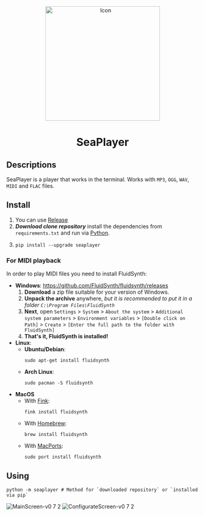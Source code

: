<div id="header" align="center">
    <img src="https://github.com/romanin-rf/SeaPlayer/assets/60302782/937adcc4-f547-440c-8139-a5f15bffa157" alt="Icon" width="300">
</div>
<div id="header" align="center"><h1>SeaPlayer</h1></div>

## Descriptions
SeaPlayer is a player that works in the terminal. Works with `MP3`, `OGG`, `WAV`, `MIDI` and `FLAC` files.

## Install
1. You can use [Release](https://github.com/romanin-rf/sea-player/releases)
2. ***Download clone repository*** install the dependencies from `requirements.txt` and run via [Python](https://www.python.org).
3.  ```
    pip install --upgrade seaplayer
    ```

### For MIDI playback
In order to play MIDI files you need to install FluidSynth:
- **Windows**: https://github.com/FluidSynth/fluidsynth/releases
    1. **Download** a zip file suitable for your version of Windows.
    1. **Unpack the archive** anywhere, *but it is recommended to put it in a folder `C:\Program Files\FluidSynth`*
    1. **Next**, open `Settings` > `System` > `About the system` > `Additional system parameters` > `Environment variables` > `[Double click on Path]` > `Create` > `[Enter the full path to the folder with FluidSynth]`
    1. **That's it, FluidSynth is installed!**
- **Linux**:
    - **Ubuntu/Debian**:
        ```shell
        sudo apt-get install fluidsynth
        ```
    - **Arch Linux**:
        ```shell
        sudo pacman -S fluidsynth
        ```
- **MacOS**
    - With [Fink](http://www.finkproject.org/):
        ```shell
        fink install fluidsynth
        ```
    - With [Homebrew](https://brew.sh/):
        ```shell
        brew install fluidsynth
        ```
    - With [MacPorts](http://www.macports.org/):
        ```shell
        sudo port install fluidsynth
        ```

## Using

```shell
python -m seaplayer # Method for `downloaded repository` or `installed via pip`
```
![MainScreen-v0 7 2](https://github.com/romanin-rf/SeaPlayer/assets/60302782/f836ac9e-fb9e-44e4-9bc3-44b2d13fc873)
![ConfigurateScreen-v0 7 2](https://github.com/romanin-rf/SeaPlayer/assets/60302782/7568c059-dea2-4fb5-9333-e02a3a636499)
